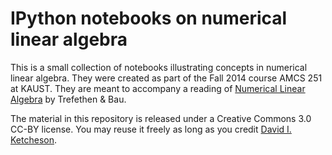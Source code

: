 # IPython notebooks on numerical linear algebra

This is a small collection of notebooks illustrating concepts in numerical linear algebra.
They were created as part of the Fall 2014 course AMCS 251 at KAUST.  They are meant to
accompany a reading of [Numerical Linear Algebra](https://people.maths.ox.ac.uk/trefethen/text.html)
by Trefethen & Bau.

The material in this repository is released under a Creative Commons 3.0 CC-BY license.
You may reuse it freely as long as you credit [David I. Ketcheson](http://davidketcheson.info).
